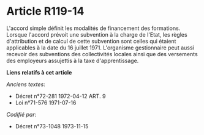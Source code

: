# Article R119-14

L'accord simple définit les modalités de financement des formations. Lorsque l'accord prévoit une subvention à la charge de
l'Etat, les règles d'attribution et de calcul de cette subvention sont celles qui étaient applicables à la date du 16 juillet
1971. L'organisme gestionnaire peut aussi recevoir des subventions des collectivités locales ainsi que des versements des
employeurs assujettis à la taxe d'apprentissage.

**Liens relatifs à cet article**

_Anciens textes_:

  - Décret n°72-281 1972-04-12 ART. 9
  - Loi n°71-576 1971-07-16

_Codifié par_:

  - Décret n°73-1048 1973-11-15
